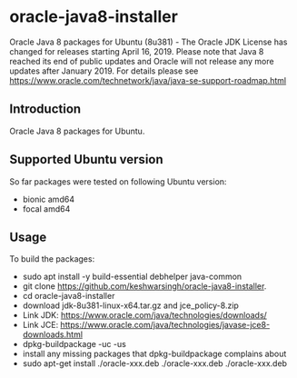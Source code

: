 # oracle-java8-installer
Oracle Java 8 packages for Ubuntu (8u381) - The Oracle JDK License has changed for releases starting April 16, 2019.
Please note that Java 8 reached its end of public updates and Oracle will not release any more updates after January 2019. For details please see https://www.oracle.com/technetwork/java/java-se-support-roadmap.html

Introduction
------------

Oracle Java 8 packages for Ubuntu.

Supported Ubuntu version
-------------------------

So far packages were tested on following Ubuntu version:

- bionic amd64
- focal amd64

Usage
-----

To build the packages:

- sudo apt install -y build-essential debhelper java-common
- git clone https://github.com/keshwarsingh/oracle-java8-installer.
- cd oracle-java8-installer
- download jdk-8u381-linux-x64.tar.gz and jce_policy-8.zip
- Link JDK: https://www.oracle.com/java/technologies/downloads/
- Link JCE: https://www.oracle.com/java/technologies/javase-jce8-downloads.html
- dpkg-buildpackage -uc -us
- install any missing packages that dpkg-buildpackage complains about
- sudo apt-get install ./oracle-xxx.deb ./oracle-xxx.deb ./oracle-xxx.deb

